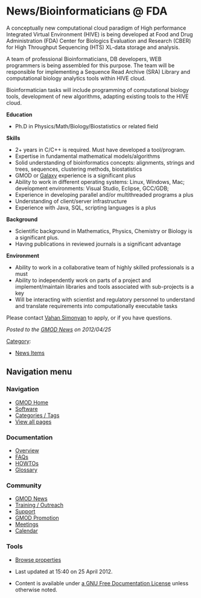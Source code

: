 



<span id="top"></span>




# <span dir="auto">News/Bioinformaticians @ FDA</span>









A conceptually new computational cloud paradigm of High performance
Integrated Virtual Environment (HIVE) is being developed at Food and
Drug Administration (FDA) Center for Biologics Evaluation and Research
(CBER) for High Throughput Sequencing (HTS) XL-data storage and
analysis.

A team of professional Bioinformaticians, DB developers, WEB programmers
is being assembled for this purpose. The team will be responsible for
implementing a Sequence Read Archive (SRA) Library and computational
biology analytics tools within HIVE cloud.

  
Bioinformatician tasks will include programming of computational biology
tools, development of new algorithms, adapting existing tools to the
HIVE cloud.

**Education**

- Ph.D in Physics/Math/Biology/Biostatistics or related field

**Skills**

- 2+ years in C/C++ is required. Must have developed a tool/program.
- Expertise in fundamental mathematical models/algorithms
- Solid understanding of bioinformatics concepts: alignments, strings
  and trees, sequences, clustering methods, biostatistics
- GMOD or [Galaxy](../Galaxy.1 "Galaxy") experience is a significant
  plus
- Ability to work in different operating systems: Linux, Windows, Mac;
  development environments: Visual Studio, Eclipse, GCC/GDB;
- Experience in developing parallel and/or multithreaded programs a plus
- Understanding of client/server infrastructure
- Experience with Java, SQL, scripting languages is a plus

**Background**

- Scientific background in Mathematics, Physics, Chemistry or Biology is
  a significant plus.
- Having publications in reviewed journals is a significant advantage

**Environment**

- Ability to work in a collaborative team of highly skilled
  professionals is a must
- Ability to independently work on parts of a project and
  implement/maintain libraries and tools associated with sub-projects is
  a key
- Will be interacting with scientist and regulatory personnel to
  understand and translate requirements into computationally executable
  tasks

  
Please contact
<a href="mailto:Vahan.Simonyan@fda.hhs.gov" class="external text"
rel="nofollow">Vahan Simonyan</a> to apply, or if you have questions.

  



*Posted to the [GMOD News](../GMOD_News "GMOD News") on 2012/04/25*






[Category](../Special%3ACategories "Special%3ACategories"):

- [News Items](../Category%3ANews_Items "Category%3ANews Items")






## Navigation menu







<a href="../Main_Page"
style="background-image: url(../../images/GMOD-cogs.png);"
title="Visit the main page"></a>


### Navigation



- <span id="n-GMOD-Home">[GMOD Home](../Main_Page)</span>
- <span id="n-Software">[Software](../GMOD_Components)</span>
- <span id="n-Categories-.2F-Tags">[Categories /
  Tags](../Categories)</span>
- <span id="n-View-all-pages">[View all
  pages](../Special:AllPages)</span>




### Documentation



- <span id="n-Overview">[Overview](../Overview)</span>
- <span id="n-FAQs">[FAQs](../Category%3AFAQ)</span>
- <span id="n-HOWTOs">[HOWTOs](../Category%3AHOWTO)</span>
- <span id="n-Glossary">[Glossary](../Glossary)</span>




### Community



- <span id="n-GMOD-News">[GMOD News](../GMOD_News)</span>
- <span id="n-Training-.2F-Outreach">[Training /
  Outreach](../Training_and_Outreach)</span>
- <span id="n-Support">[Support](../Support)</span>
- <span id="n-GMOD-Promotion">[GMOD Promotion](../GMOD_Promotion)</span>
- <span id="n-Meetings">[Meetings](../Meetings)</span>
- <span id="n-Calendar">[Calendar](../Calendar)</span>




### Tools

- <span id="t-smwbrowselink"><a href="../Special%253ABrowse/News-2FBioinformaticians_@_FDA"
  rel="smw-browse">Browse properties</a></span>



- <span id="footer-info-lastmod">Last updated at 15:40 on 25 April
  2012.</span>
<!-- - <span id="footer-info-viewcount">9,993 page views.</span> -->
- <span id="footer-info-copyright">Content is available under
  <a href="http://www.gnu.org/licenses/fdl-1.3.html" class="external"
  rel="nofollow">a GNU Free Documentation License</a> unless otherwise
  noted.</span>

<!-- -->



<!-- -->




